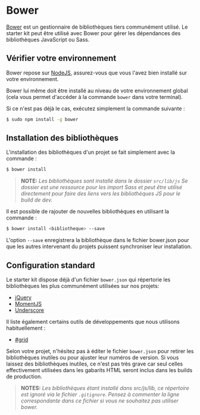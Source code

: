 
Bower
===============================================================================

[Bower](http://bower.io) est un gestionnaire de bibliothèques tiers communément
utilisé. Le starter kit peut être utilisé avec Bower pour gérer les dépendances
des bibliothèques JavaScript ou Sass.


Vérifier votre environnement
-------------------------------------------------------------------------------

Bower repose sur [NodeJS](http://nodejs.org/), assurez-vous que vous l'avez
bien installé sur votre environnement.

Bower lui même doit être installé au niveau de votre environnement global
(cela vous permet d'accéder à la commande `bower` dans votre terminal).

Si ce n'est pas déjà le cas, exécutez simplement la commande suivante :

```bash
$ sudo npm install -g bower
```


Installation des bibliothèques
-------------------------------------------------------------------------------

L'installation des bibliothèques d'un projet se fait simplement avec la
commande :

```bash
$ bower install
```

> **NOTE:** _Les bibliothèques sont installé dans le dossier `src/lib/js`
  Se dossier est une ressource pour les import Sass et peut être utilisé
  directement pour faire des liens vers les bibliothèques JS pour le build
  de dev._

Il est possible de rajouter de nouvelles bibliothèques en utilisant la
commande :

```bash
$ bower install <bibliotheque> --save
```

L'option `--save` enregistrera la bibliothèque dans le fichier bower.json pour
que les autres intervenant du projets puissent synchroniser leur installation.


Configuration standard
-------------------------------------------------------------------------------

Le starter kit dispose déjà d'un fichier `bower.json` qui répertorie les
bibliothèques les plus communément utilisées sur nos projets:

* [jQuery](http://jquery.com)
* [MomentJS](http://momentjs.com)
* [Underscore](http://underscorejs.org/)

Il liste également certains outils de développements que nous utilisons
habituellement :

* [#grid](http://hashgrid.com)

Selon votre projet, n'hésitez pas à éditer le fichier `bower.json` pour
retirer les bibliothèques inutiles ou pour ajuster leur numéros de version. Si
vous laissez des bibliothèques inutiles, ce n'est pas très grave car seul
celles effectivement utilisées dans les gabarits HTML seront inclus dans les
builds de production.

> **NOTES:** _Les bibliothèques étant installé dans src/js/lib, ce répertoire
  est ignoré via le fichier `.gitignore`. Pensez à commenter la ligne
  correspondante dans ce fichier si vous ne souhaitez pas utiliser bower._
